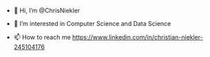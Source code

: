 - 👋 Hi, I’m @ChrisNiekler
- 👀 I’m interested in Computer Science and Data Science

- 📫 How to reach me https://www.linkedin.com/in/christian-niekler-245104176

<!---
ChrisNiekler/ChrisNiekler is a ✨ special ✨ repository because its `README.md` (this file) appears on your GitHub profile.
You can click the Preview link to take a look at your changes.
--->
